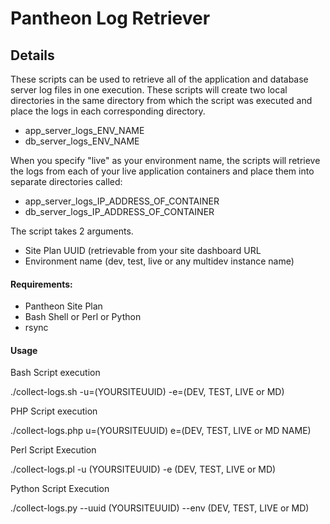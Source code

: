 # Pantheon Log Retriever

## Details ##
These scripts can be used to retrieve all of the application and database server log files in one execution. These scripts will create two local directories in the same directory from which the script was executed and place the logs in each corresponding directory.

- app_server_logs_ENV_NAME
- db_server_logs_ENV_NAME

When you specify "live" as your environment name, the scripts will retrieve the logs from each of your live application containers and place them into separate directories called:

- app_server_logs_IP_ADDRESS_OF_CONTAINER
- db_server_logs_IP_ADDRESS_OF_CONTAINER

The script takes 2 arguments.

- Site Plan UUID (retrievable from your site dashboard URL
- Environment name (dev, test, live or any multidev instance name)

#### Requirements: #### 

- Pantheon Site Plan
- Bash Shell or Perl or Python
- rsync

#### Usage ####

Bash Script execution

./collect-logs.sh -u=(YOURSITEUUID) -e=(DEV, TEST, LIVE or MD)

PHP Script execution

./collect-logs.php u=(YOURSITEUUID) e=(DEV, TEST, LIVE or MD NAME)

Perl Script Execution

./collect-logs.pl -u (YOURSITEUUID) -e (DEV, TEST, LIVE or MD)

Python Script Execution

./collect-logs.py --uuid (YOURSITEUUID) --env (DEV, TEST, LIVE or MD)
